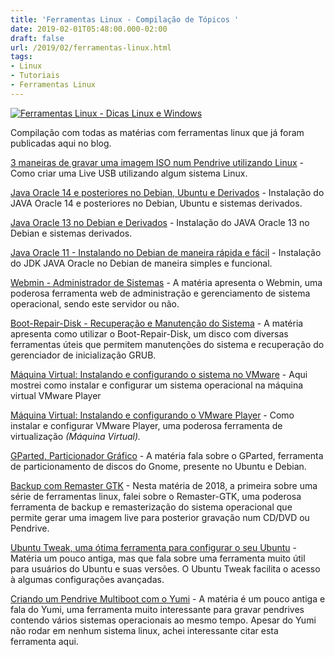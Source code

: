 ```yaml
---
title: 'Ferramentas Linux - Compilação de Tópicos '
date: 2019-02-01T05:48:00.000-02:00
draft: false
url: /2019/02/ferramentas-linux.html
tags: 
- Linux
- Tutoriais
- Ferramentas Linux
---
```


[![Ferramentas Linux - Dicas Linux e Windows](https://3.bp.blogspot.com/-BEv-My7WJo8/XE35xyA7xcI/AAAAAAAAKNs/XxWt3y4P8_MVLTAeM2SJHl8Tdy3vgaOUQCLcBGAs/s200/TUX_FERRAMENTAS.png "Ferramentas Linux - Dicas Linux e Windows")](https://3.bp.blogspot.com/-BEv-My7WJo8/XE35xyA7xcI/AAAAAAAAKNs/XxWt3y4P8_MVLTAeM2SJHl8Tdy3vgaOUQCLcBGAs/s1600/TUX_FERRAMENTAS.png)

Compilação com todas as matérias com ferramentas linux que já foram publicadas aqui no blog.

  
  
  
  
  
  
  
  
  
  

[3 maneiras de gravar uma imagem ISO num Pendrive utilizando Linux](https://info.wsouza.com.br/2020/04/3-maneiras-de-gravar-uma-imagem-iso-num-pendrive-utilizando-linux.html) - Como criar uma Live USB utilizando algum sistema Linux.  
  
[Java Oracle 14 e posteriores no Debian, Ubuntu e Derivados](https://info.wsouza.com.br/2020/03/java-oracle-14-e-posteriores-no-debian-ubuntu-e-derivados.html) - Instalação do JAVA Oracle 14 e posteriores no Debian, Ubuntu e sistemas derivados.  
  
[Java Oracle 13 no Debian e Derivados](https://info.wsouza.com.br/2020/02/java-oracle-13-no-debian-e-derivados.html) - Instalação do JAVA Oracle 13 no Debian e sistemas derivados.  
  
[Java Oracle 11 - Instalando no Debian de maneira rápida e fácil](https://info.wsouza.com.br/2019/03/java-oracle-11-instalando-no-debian-de-maneira-rapida-e-facil.html) - Instalação do JDK JAVA Oracle no Debian de maneira simples e funcional.  
  
[Webmin - Administrador de Sistemas](https://info.wsouza.com.br/2019/01/webmin-administrador-de-sistemas.html) - A matéria apresenta o Webmin, uma poderosa ferramenta web de administração e gerenciamento de sistema operacional, sendo este servidor ou não.  
  
[Boot-Repair-Disk - Recuperação e Manutenção do Sistema](https://info.wsouza.com.br/2018/12/boot-repair-disk-recuperacao-e-manutencao-do-sistema.html) - A matéria apresenta como utilizar o Boot-Repair-Disk, um disco com diversas ferramentas úteis que permitem manutenções do sistema e recuperação do gerenciador de inicialização GRUB.  
  
[Máquina Virtual: Instalando e configurando o sistema no VMware](https://info.wsouza.com.br/2018/08/maquina-virtual-instalando-e-configurando-o-sistema-no-vmware.html) - Aqui mostrei como instalar e configurar um sistema operacional na máquina virtual VMware Player  
  
[Máquina Virtual: Instalando e configurando o VMware Player](https://info.wsouza.com.br/2018/07/maquina-virtual-instalando-e-configurando-o-wmware-player.html) - Como instalar e configurar VMware Player, uma poderosa ferramenta de virtualização _(Máquina Virtual)._  
  
[GParted, Particionador Gráfico](https://info.wsouza.com.br/2018/07/gparted-particionador-grafico.html) - A matéria fala sobre o GParted, ferramenta de particionamento de discos do Gnome, presente no Ubuntu e Debian.  
  
[Backup com Remaster GTK](https://info.wsouza.com.br/2018/07/backup-com-remaster-gtk.html) - Nesta matéria de 2018, a primeira sobre uma série de ferramentas linux, falei sobre o Remaster-GTK, uma poderosa ferramenta de backup e remasterização do sistema operacional que permite gerar uma imagem live para posterior gravação num CD/DVD ou Pendrive.  
  
[Ubuntu Tweak, uma ótima ferramenta para configurar o seu Ubuntu](https://info.wsouza.com.br/2015/04/configurar-ubuntu-com-ubuntu-tweak.html) - Matéria um pouco antiga, mas que fala sobre uma ferramenta muito útil para usuários do Ubuntu e suas versões. O Ubuntu Tweak facilita o acesso à algumas configurações avançadas.  
  
[Criando um Pendrive Multiboot com o Yumi](https://info.wsouza.com.br/2015/01/criar-um-pendrive-multiboot-linux.html) - A matéria é um pouco antiga e fala do Yumi, uma ferramenta muito interessante para gravar pendrives contendo vários sistemas operacionais ao mesmo tempo. Apesar do Yumi não rodar em nenhum sistema linux, achei interessante citar esta ferramenta aqui.